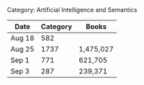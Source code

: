 Category: Artificial Intelligence and Semantics

   | Date   | Category  | Books     |
   |--------|-----------|-----------|
   | Aug 18 | 582       |           |
   | Aug 25 | 1737      | 1,475,027 |
   | Sep 1  | 771       | 621,705   |
   | Sep 3  | 287       | 239,371   |
